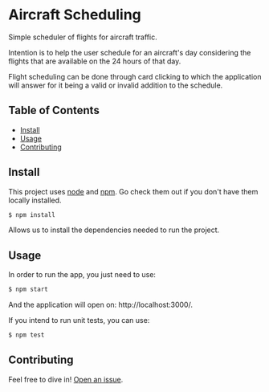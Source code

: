 # Aircraft Scheduling

Simple scheduler of flights for aircraft traffic.

Intention is to help the user schedule for an aircraft's day considering the flights that are available on the 24 hours of that day.

Flight scheduling can be done through card clicking to which the application will answer for it being a valid or invalid addition to the schedule.

## Table of Contents

- [Install](#install)
- [Usage](#usage)
- [Contributing](#contributing)

## Install

This project uses [node](http://nodejs.org) and [npm](https://npmjs.com). Go check them out if you don't have them locally installed.

```sh
$ npm install
```

Allows us to install the dependencies needed to run the project.

## Usage

In order to run the app, you just need to use:

```sh
$ npm start
```

And the application will open on: http://localhost:3000/.

If you intend to run unit tests, you can use:

```sh
$ npm test
```

## Contributing

Feel free to dive in! [Open an issue](https://github.com/joaoppsantos/aircraft-scheduling/issues/new).

